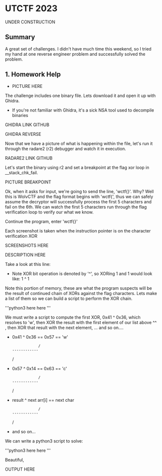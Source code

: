 # UTCTF 2023

UNDER CONSTRUCTION

## Summary
A great set of challenges. I didn't have much time this weekend, so I tried my hand at one reverse engineer problem and successfully solved the problem.

## 1. Homework Help

* PICTURE HERE

The challenge includes one binary file. Lets download it and open it up with Ghidra. 

* If you're not familiar with Ghidra, it's a sick NSA tool used to decompile binaries

GHIDRA LINK GITHUB

GHIDRA REVERSE



Now that we have a picture of what is happening within the file, let's run it through the radare2 (r2) debugger and watch it in execution. 

RADARE2 LINK GITHUB

Let's start the binary using r2 and set a breakpoint at the flag xor loop in __stack_chk_fail. 

PICTURE BREAKPOINT

Ok, when it asks for input, we're going to send the line, 'wctf{}'. Why? Well this is WolvCTF and the flag format begins with 'wctf{', thus we can safely assume the decryptor will successfully process the first 5 characters and fail on the 6th. We can watch the first 5 characters run through the flag verification loop to verify our what we know. 

Continue the program, enter 'wctf{}'

Each screenshot is taken when the instruction pointer is on the character verification XOR

SCREENSHOTS HERE

DESCRIPTION HERE

Take a look at this line:


* Note XOR bit operation is denoted by '^', so XORing 1 and 1 would look like: 1 ^ 1  

Note this portion of memory, these are what the program suspects will be the result of continued chain of XORs against the flag characters. Lets make a list of them so we can build a script to perform the XOR chain. 

'''python3
here here
'''

We must write a script to compute the first XOR, 0x41 ^ 0x36, which resolves to 'w', then XOR the result with the first element of our list above ^^ , then XOR that result with the next element, ... and so on....

* 0x41 ^ 0x36 == 0x57 == 'w'

                  /
      ------------
    /

* 0x57 ^ 0x14 == 0x63 == 'c'

                  /
      ------------
    /

* result ^ next arr[i] == next char

                  /
      ------------
    /
    
* and so on...

We can write a python3 script to solve:

'''python3
here here
'''

Beautiful,

OUTPUT HERE








